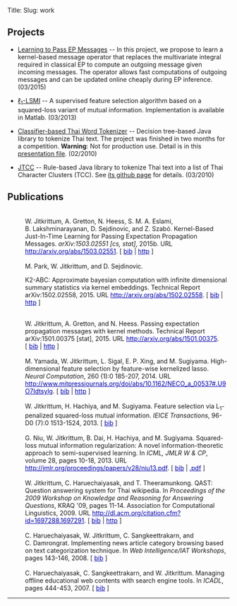 Title: 
Slug: work


## Projects

* [Learning to Pass EP Messages](kernel_ep.html) -- In this project, we propose to learn a kernel-based message operator 
that replaces the multivariate integral required in classical EP to compute an outgoing message given incoming messages.
The operator allows fast computations of outgoing messages and can be updated online cheaply during EP inference. (03/2015)

* [$\ell_1$-LSMI](l1lsmi.html) -- A supervised feature selection algorithm based on a squared-loss variant of mutual information. 
Implementation is available in Matlab. (03/2013)

* [Classifier-based Thai Word Tokenizer](https://github.com/wittawatj/ctwt) --  Decision tree-based Java library to tokenize Thai text. The project was finished in two months for a competition. **Warning**: Not for production use. Detail is in this [presentation file](files/wordseg_dt.pdf). (02/2010)

* [JTCC](http://code.google.com/p/jtcc/) -- Rule-based Java library to tokenize
  Thai text into a list of Thai Character Clusters (TCC). See [its github page](https://github.com/wittawatj/jtcc)
  for details. (03/2010)


## Publications

<!--should check http://nipg.inf.elte.hu/publications-embedded/2.html-->
<!--for a table of publications-->

<!--CSS style for publications -->
<style>
#publications dl {

}
#publications dd a {
    color: #0000aa;

}
</style>

<div id="publications">

<dl>

<dt>
<a name="jitkrittum_kernel-based_2015">&nbsp;</a>
</dt>
<dd>
W.&nbsp;Jitkrittum, A.&nbsp;Gretton, N.&nbsp;Heess, S.&nbsp;M.&nbsp;A. Eslami, B.&nbsp;Lakshminarayanan,
  D.&nbsp;Sejdinovic, and Z.&nbsp;Szabó.
 Kernel-Based Just-In-Time Learning for Passing
  Expectation Propagation Messages.
 <em>arXiv:1503.02551 [cs, stat]</em>, 2015b.
 URL <a href="http://arxiv.org/abs/1503.02551">http://arxiv.org/abs/1503.02551</a>.
[&nbsp;<a href="wjpubs_bib.html#jitkrittum_kernel-based_2015">bib</a>&nbsp;| 
<a href="http://arxiv.org/abs/1503.02551">http</a>&nbsp;]

</dd>

<dt>
<a name="part_k2abc_2015_arxiv">&nbsp;</a>
</dt>
<dd>
M.&nbsp;Park, W.&nbsp;Jitkrittum, and D.&nbsp;Sejdinovic.

 K2-ABC: Approximate bayesian computation with infinite dimensional
  summary statistics via kernel embeddings.
 Technical Report arXiv:1502.02558, 2015.
 URL <a href="http://arxiv.org/abs/1502.02558">http://arxiv.org/abs/1502.02558</a>.
[&nbsp;<a href="wjpubs_bib.html#part_k2abc_2015_arxiv">bib</a>&nbsp;| 
<a href="http://arxiv.org/abs/1502.02558">http</a>&nbsp;]

</dd>


<dt>
<a name="jitkrittum_passing_2015">&nbsp;</a>
</dt>
<dd>
W.&nbsp;Jitkrittum, A.&nbsp;Gretton, and N.&nbsp;Heess.
 Passing expectation propagation messages with kernel methods.
 Technical Report arXiv:1501.00375 [stat], 2015.
 URL <a href="http://arxiv.org/abs/1501.00375">http://arxiv.org/abs/1501.00375</a>.
[&nbsp;<a href="wjpubs_bib.html#jitkrittum_passing_2015">bib</a>&nbsp;| 
<a href="http://arxiv.org/abs/1501.00375">http</a>&nbsp;]

</dd>


<dt>
<a name="YamadaJSXS14">&nbsp;</a>
</dt>
<dd>
M.&nbsp;Yamada, W.&nbsp;Jitkrittum, L.&nbsp;Sigal, E.&nbsp;P. Xing, and M.&nbsp;Sugiyama.
 High-dimensional feature selection by feature-wise kernelized lasso.
 <em>Neural Computation</em>, 260 (1):0 185-207, 2014.
 URL
  <a href="http://www.mitpressjournals.org/doi/abs/10.1162/NECO_a_00537#.U9O7Idtsylg">http://www.mitpressjournals.org/doi/abs/10.1162/NECO_a_00537#.U9O7Idtsylg</a>.
[&nbsp;<a href="wjpubs_bib.html#YamadaJSXS14">bib</a>&nbsp;| 
<a href="http://www.mitpressjournals.org/doi/abs/10.1162/NECO_a_00537#.U9O7Idtsylg">http</a>&nbsp;]

</dd>


<dt>
<a name="Jitkrittum2013">&nbsp;</a>
</dt>
<dd>
W.&nbsp;Jitkrittum, H.&nbsp;Hachiya, and M.&nbsp;Sugiyama.
 Feature selection via L<sub>1</sub>-penalized squared-loss mutual
  information.
 <em>IEICE Transactions</em>, 96-D0 (7):0 1513-1524,
  2013.
[&nbsp;<a href="wjpubs_bib.html#Jitkrittum2013">bib</a>&nbsp;]

</dd>


<dt>
<a name="Niu2013">&nbsp;</a>
</dt>
<dd>
G.&nbsp;Niu, W.&nbsp;Jitkrittum, B.&nbsp;Dai, H.&nbsp;Hachiya, and M.&nbsp;Sugiyama.
 Squared-loss mutual information regularization: A novel
  information-theoretic approach to semi-supervised learning.
 In <em>ICML, JMLR W &amp; CP</em>, volume&nbsp;28, pages 10-18, 2013.
 URL <a href="http://jmlr.org/proceedings/papers/v28/niu13.pdf">http://jmlr.org/proceedings/papers/v28/niu13.pdf</a>.
[&nbsp;<a href="wjpubs_bib.html#Niu2013">bib</a>&nbsp;| 
<a href="http://jmlr.org/proceedings/papers/v28/niu13.pdf">.pdf</a>&nbsp;]

</dd>


<dt>
<a name="Jitkrittum2009">&nbsp;</a>
</dt>
<dd>
W.&nbsp;Jitkrittum, C.&nbsp;Haruechaiyasak, and T.&nbsp;Theeramunkong.
 QAST: Question answering system for Thai wikipedia.
 In <em>Proceedings of the 2009 Workshop on Knowledge and Reasoning
  for Answering Questions</em>, KRAQ '09, pages 11-14. Association for
  Computational Linguistics, 2009.
 URL <a href="http://dl.acm.org/citation.cfm?id=1697288.1697291">http://dl.acm.org/citation.cfm?id=1697288.1697291</a>.
[&nbsp;<a href="wjpubs_bib.html#Jitkrittum2009">bib</a>&nbsp;| 
<a href="http://dl.acm.org/citation.cfm?id=1697288.1697291">http</a>&nbsp;]

</dd>


<dt>
<a name="Haruechaiyasak2008">&nbsp;</a>
</dt>
<dd>
C.&nbsp;Haruechaiyasak, W.&nbsp;Jitkrittum, C.&nbsp;Sangkeettrakarn, and C.&nbsp;Damrongrat.
 Implementing news article category browsing based on text
  categorization technique.
 In <em>Web Intelligence/IAT Workshops</em>, pages 143-146, 2008.
[&nbsp;<a href="wjpubs_bib.html#Haruechaiyasak2008">bib</a>&nbsp;]

</dd>


<dt>
<a name="Haruechaiyasak2007">&nbsp;</a>
</dt>
<dd>
C.&nbsp;Haruechaiyasak, C.&nbsp;Sangkeettrakarn, and W.&nbsp;Jitkrittum.
 Managing offline educational web contents with search engine tools.
 In <em>ICADL</em>, pages 444-453, 2007.
[&nbsp;<a href="wjpubs_bib.html#Haruechaiyasak2007">bib</a>&nbsp;]

</dd>
</dl><hr>

</div>
